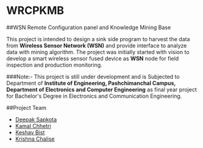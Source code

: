 # WRCPKMB
##WSN Remote Configuration panel and Knowledge Mining Base

This project is intended to design a sink side program to harvest the data from **Wireless Sensor Network (WSN)** and provide interface to analyze data with mining algorithm. The project was initially started with vision to develop a smart wireless sensor fused device as **WSN** node for field inspection and production monitoring. 

###Note:-
This project is still under development and is Subjected to Department of **Institute of Engineering, Pashchimanchal Campus, Department of Electronics and Computer Engineering** as final year project for Bachelor's Degree in Electronics and Communication Engineering. 

##Project Team

- [Deepak Sapkota](https://www.facebook.com/bhabukdipu)
- [Kamal Chhetri](https://www.facebook.com/kamal.chhetri.94695)
- [Keshav Bist](https://www.facebook.com/thestupied)
- [Krishna Chalise](https://www.facebook.com/krishnachalise418)

